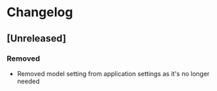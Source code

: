 # Changelog

## [Unreleased]
### Removed
- Removed model setting from application settings as it's no longer needed
